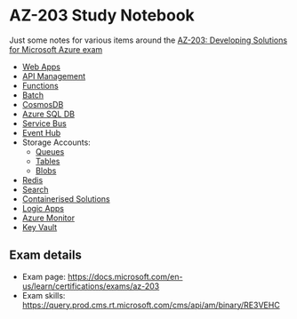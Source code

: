 # AZ-203 Study Notebook

Just some notes for various items around the
[AZ-203: Developing Solutions for Microsoft Azure exam](https://docs.microsoft.com/en-au/learn/certifications/exams/az-203?wt.mc_id=learningredirect_certs-web-wwl)

* [Web Apps](WebApps.md)
* [API Management](APIM.md)
* [Functions](Functions.md)
* [Batch](Batch.md)
* [CosmosDB](Cosmos.md)
* [Azure SQL DB](SqlServer.md)
* [Service Bus](ServiceBus.md)
* [Event Hub](EventHub.md)
* Storage Accounts:
    * [Queues](Queues.md)
    * [Tables](Tables.md)
    * [Blobs](Blobs.md)
* [Redis](Redis.md)
* [Search](Search.md)
* [Containerised Solutions](ContainerSolutions.md)
* [Logic Apps](LogicApps.md)
* [Azure Monitor](Monitor.md)
* [Key Vault](KeyVault.md)

## Exam details

- Exam page: https://docs.microsoft.com/en-us/learn/certifications/exams/az-203
- Exam skills: https://query.prod.cms.rt.microsoft.com/cms/api/am/binary/RE3VEHC
